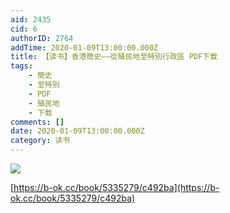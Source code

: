 ```yaml
---
aid: 2435
cid: 6
authorID: 2764
addTime: 2020-01-09T13:00:00.000Z
title: 【读书】香港簡史——從殖民地至特別行政區 PDF下载
tags:
    - 簡史
    - 至特別
    - PDF
    - 殖民地
    - 下载
comments: []
date: 2020-01-09T13:00:00.000Z
category: 读书
---
```


![](http://93.174.95.29/covers/2458000/cce8c5a5c8fd46ee31ec3c958d542329-d.jpg)

[https://b-ok.cc/book/5335279/c492ba](https://b-ok.cc/book/5335279/c492ba)
